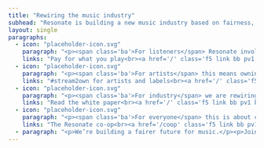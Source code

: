 ```yaml
---
title: "Rewiring the music industry"
subhead: "Resonate is building a new music industry based on fairness, transparency and cooperation."
layout: single
paragraphs:
  - icon: "placeholder-icon.svg"
    paragraph: "<p><span class='ba'>For listeners</span> Resonate involves owning something of real value in a digital economy. It’s also about a shift away ‘passive’ consumption, towards a new mode of discovering and engaging.</p>"
    links: "Pay for what you play<br><a href='/' class='f5 link bb pv1 black hover-bg-light-gray'>Learn more about pricing</a>"
  - icon: "placeholder-icon.svg"
    paragraph: "<p><span class='ba'>For artists</span> this means owning their work, and owning their networks. Resonate is about fairness and control; we allow creators to set the terms on which to distribute their art.</p>"
    links: "#stream2own for artists and labels<br><a href='/' class='f5 link bb pv1 black hover-bg-light-gray'>Find out what Resonate means for you</a><br><br>Profit calculator<br><a href='/' class='f5 link bb pv1 black hover-bg-light-gray'>How much will you make on Resonate?</a>"
  - icon: "placeholder-icon.svg"
    paragraph: "<p><span class='ba'>For industry</span> we are rewiring terms of business, transforming an industry that’s currently based on exclusivity and inequity into one based on openness, transparency, and collaboration.</p>"
    links: "Read the white paper<br><a href='/' class='f5 link bb pv1 black hover-bg-light-gray'>Learn more about where we’re headed</a>"
  - icon: "placeholder-icon.svg"
    paragraph: "<p><span class='ba'>For everyone</span> this is about co-owning a platform. We think that this one-member, one-vote system gives everyone a voice, and supports the community in a crucial way.</p>"
    links: "The Resonate co-op<br><a href='/coop' class='f5 link bb pv1 black hover-bg-light-gray'>Find out why co-ownership is important</a>"
  - paragraph: "<p>We’re building a fairer future for music.</p><p>Join Us</p>"
---
```

